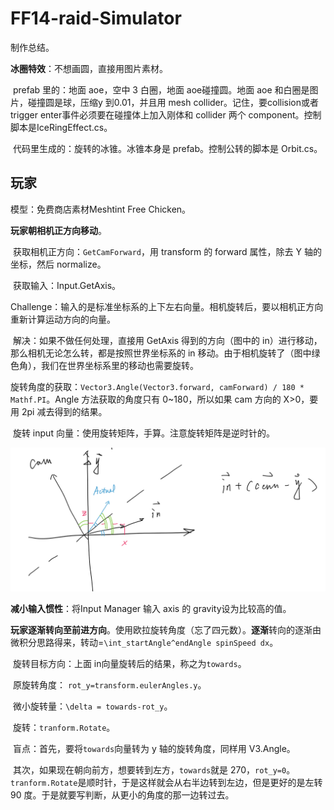# FF14-raid-Simulator

制作总结。

**冰圈特效**：不想画圆，直接用图片素材。

​	prefab 里的：地面 aoe，空中 3 白圈，地面 aoe碰撞圆。地面 aoe 和白圈是图片，碰撞圆是球，压缩y 到0.01，并且用 mesh collider。记住，要collision或者 trigger enter事件必须要在碰撞体上加入刚体和 collider 两个 component。控制脚本是IceRingEffect.cs。

​	代码里生成的：旋转的冰锥。冰锥本身是 prefab。控制公转的脚本是 Orbit.cs。

## 玩家

模型：免费商店素材Meshtint Free Chicken。

**玩家朝相机正方向移动**。

​	获取相机正方向：`GetCamForward`，用 transform 的 forward 属性，除去 Y 轴的坐标，然后 normalize。

​	获取输入：Input.GetAxis。

​	Challenge：输入的是标准坐标系的上下左右向量。相机旋转后，要以相机正方向重新计算运动方向的向量。

​	解决：如果不做任何处理，直接用 GetAxis 得到的方向（图中的 in）进行移动，那么相机无论怎么转，都是按照世界坐标系的 in 移动。由于相机旋转了（图中绿色角），我们在世界坐标系里的移动也需要旋转。

​	旋转角度的获取：`Vector3.Angle(Vector3.forward, camForward) / 180 * Mathf.PI`。Angle 方法获取的角度只有 0~180，所以如果 cam 方向的 X>0，要用 2pi 减去得到的结果。

​	旋转 input 向量：使用旋转矩阵，手算。注意旋转矩阵是逆时针的。

<img src="assets/image-20200919212644099.png" alt="image-20200919212644099" style="zoom:50%;" />

**减小输入惯性**：将Input Manager 输入 axis 的 gravity设为比较高的值。

**玩家逐渐转向至前进方向**。使用欧拉旋转角度（忘了四元数）。**逐渐**转向的逐渐由微积分思路得来，转动=`\int_startAngle^endAngle spinSpeed dx`。

​	旋转目标方向：上面 in向量旋转后的结果，称之为`towards`。

​	原旋转角度： `rot_y=transform.eulerAngles.y`。

​	微小旋转量：`\delta = towards-rot_y`。

​	旋转：`tranform.Rotate`。

​	盲点：首先，要将`towards`向量转为 y 轴的旋转角度，同样用 V3.Angle。

​	其次，如果现在朝向前方，想要转到左方，`towards`就是 270，`rot_y=0`。`tranform.Rotate`是顺时针，于是这样就会从右半边转到左边，但是更好的是左转 90 度。于是就要写判断，从更小的角度的那一边转过去。